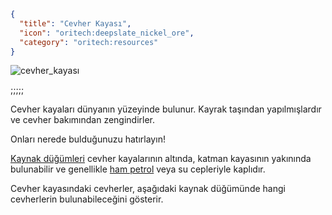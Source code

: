 ```json
{
  "title": "Cevher Kayası",
  "icon": "oritech:deepslate_nickel_ore",
  "category": "oritech:resources"
}
```

![cevher_kayası](oritech:textures/book/ore_boulder.png,fit)

;;;;;

Cevher kayaları dünyanın yüzeyinde bulunur. Kayrak taşından yapılmışlardır ve cevher bakımından zengindirler.

Onları nerede bulduğunuzu hatırlayın!

[Kaynak düğümleri](^oritech:resources/resource_node) cevher kayalarının altında, katman kayasının yakınında bulunabilir ve genellikle [ham petrol](^oritech:resources/crude_oil) veya su cepleriyle kaplıdır.

Cevher kayasındaki cevherler, aşağıdaki kaynak düğümünde hangi cevherlerin bulunabileceğini gösterir.